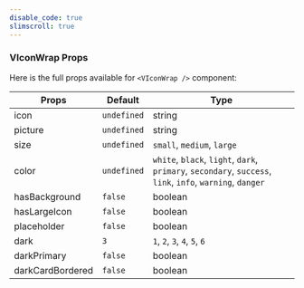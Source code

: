 ```yaml
---
disable_code: true
slimscroll: true
---
```


### VIconWrap Props

Here is the full props available for `<VIconWrap />` component:

| Props            | Default                                       | Type                                                                                                      |
| ---------------- | --------------------------------------------- | --------------------------------------------------------------------------------------------------------- |
| icon             | <span class="is-undefined">`undefined`</span> | string                                                                                                    |
| picture          | <span class="is-undefined">`undefined`</span> | string                                                                                                    |
| size             | <span class="is-undefined">`undefined`</span> | `small`, `medium`, `large`                                                                                |
| color            | <span class="is-undefined">`undefined`</span> | `white`, `black`, `light`, `dark`, `primary`, `secondary`, `success`, `link`, `info`, `warning`, `danger` |
| hasBackground    | <span class="is-boolean">`false`</span>       | boolean                                                                                                   |
| hasLargeIcon     | <span class="is-boolean">`false`</span>       | boolean                                                                                                   |
| placeholder      | <span class="is-boolean">`false`</span>       | boolean                                                                                                   |
| dark             | <span class="is-string">`3`</span>            | `1`, `2`, `3`, `4`, `5`, `6`                                                                              |
| darkPrimary      | <span class="is-boolean">`false`</span>       | boolean                                                                                                   |
| darkCardBordered | <span class="is-boolean">`false`</span>       | boolean                                                                                                   |
